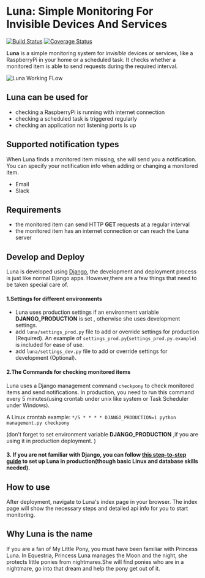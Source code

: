 # Luna: Simple Monitoring For Invisible Devices And Services
[![Build Status](https://app.travis-ci.com/avrilmaomao/lunakeeper.svg?branch=master)](https://app.travis-ci.com/avrilmaomao/lunakeeper)
[![Coverage Status](https://coveralls.io/repos/github/avrilmaomao/lunakeeper/badge.svg?branch=master)](https://coveralls.io/github/avrilmaomao/lunakeeper?branch=master)

**Luna** is a simple monitoring system for *invisible* devices or services, like a RaspberryPi in your home or a scheduled task. It checks whether a monitored item is able to send requests during the required interval.

![Luna Working FLow](https://docs.google.com/drawings/d/e/2PACX-1vSTG1VyblXbcN_uBryJoOUzdgH2JabprC_eTNPZRxSb29w06qu1bQJvrnFRJgjov3LNxAAGpN8BYxXU/pub?w=306&h=255)

## Luna can be used for
- checking a RaspberryPi is running with internet connection
- checking a scheduled task is triggered regularly
- checking an application not listening ports is up

## Supported notification types
When Luna finds a monitored item missing, she will send you a notification. You can specify your notification info when adding or changing a monitored item.

- Email 
- Slack

## Requirements
- the monitored item can send HTTP **GET** requests at a regular interval
- the monitored item has an internet connection or can reach the Luna server

## Develop and Deploy
Luna is developed using [Django](https://www.djangoproject.com/), the development and deployment process is just like normal Django apps. However,there are a few things that need to be taken special care of.
#### 1.Settings for different environments
- Luna uses production settings if an environment variable **DJANGO_PRODUCTION** is set , otherwise she uses development settings.
- add `luna/settings_prod.py` file to add or override settings for production (Required). An example of `settings_prod.py`(`settings_prod.py.example`) is included for ease of use.
- add `luna/settings_dev.py` file to add or override settings for development (Optional).

#### 2.The Commands for checking monitored items
Luna uses a Django management command `checkpony` to check monitored items and send notifications. In production, you need to run this command every 5 minutes(using crontab under unix like system or Task Scheduler under Windows).

A Linux crontab example:
`*/5 * * * * DJANGO_PRODUCTION=1 python management.py checkpony` 

(don't forget to set environment variable **DJANGO_PRODUCTION** ,if you are using it in production deployment. )

#### 3. If you are not familiar with Django, you can follow [this step-to-step guide](https://github.com/avrilmaomao/lunakeeper/wiki/How-to-deploy-Luna-on-a-Linux-server-with-Ubuntu,-Python,-Nginx,-Gunicorn-and-Django) to set up Luna in production(though basic Linux and database skills needed).

## How to use
After deployment, navigate to Luna's index page in your browser. The index page will show the necessary steps and detailed api info for you to start monitoring.

## Why Luna is the name
If you are a fan of My Little Pony, you must have been familiar with Princess Luna. In Equestria, Princess Luna manages the Moon and the night, she protects little ponies from nightmares.She will find ponies who are in a nightmare, go into that dream and help the pony get out of it.